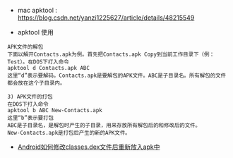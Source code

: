 * mac apktool : https://blog.csdn.net/yanzi1225627/article/details/48215549

* apktool 使用
```
APK文件的解包
下面以解开Contacts.apk为例。首先把Contacts.apk Copy到当前工作目录下（例：Test）。在DOS下打入命令
apktool d Contacts.apk ABC
这里“d”表示要解码。Contacts.apk是要解包的APK文件。ABC是子目录名。所有解包的文件都会放在这个子目录内。

3) APK文件的打包
在DOS下打入命令
apktool b ABC New-Contacts.apk
这里“b”表示要打包
ABC是子目录名，是解包时产生的子目录，用来存放所有解包后的和修改后的文件。
New-Contacts.apk是打包后产生的新的APK文件。
```

* [Android如何修改classes.dex文件后重新放入apk中](https://pino-hd.github.io/2018/07/22/Android%E5%A6%82%E4%BD%95%E4%BF%AE%E6%94%B9classes-dex%E6%96%87%E4%BB%B6%E5%90%8E%E9%87%8D%E6%96%B0%E6%94%BE%E5%85%A5apk%E4%B8%AD/)